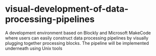 # visual-development-of-data-processing-pipelines
A development environment based on Blockly and Microsoft MakeCode where users can easily construct data processing pipelines by visually plugging together processing blocks. The pipeline will be implemented underneath using Unix tools

